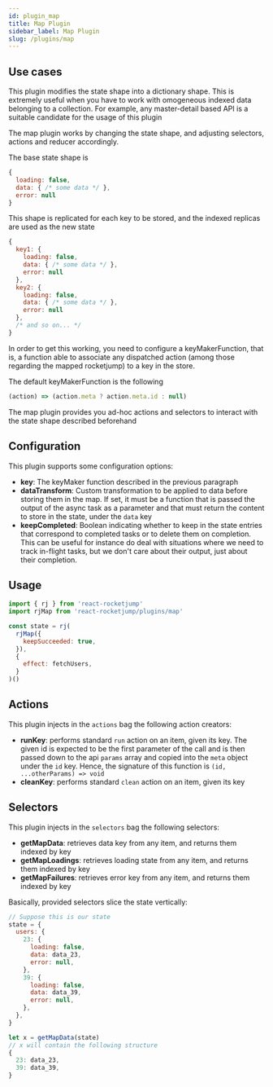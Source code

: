 ```yaml
---
id: plugin_map
title: Map Plugin
sidebar_label: Map Plugin
slug: /plugins/map
---
```


## Use cases

This plugin modifies the state shape into a dictionary shape. This is extremely useful when you have to work with omogeneous indexed data belonging to a collection. For example, any master-detail based API is a suitable candidate for the usage of this plugin

The map plugin works by changing the state shape, and adjusting selectors, actions and reducer accordingly.

The base state shape is

```js
{
  loading: false,
  data: { /* some data */ },
  error: null
}
```

This shape is replicated for each key to be stored, and the indexed replicas are used as the new state

```js
{
  key1: {
    loading: false,
    data: { /* some data */ },
    error: null
  },
  key2: {
    loading: false,
    data: { /* some data */ },
    error: null
  },
  /* and so on... */
}
```

In order to get this working, you need to configure a keyMakerFunction, that is, a function able to associate any dispatched action (among those regarding the mapped rocketjump) to a key in the store.

The default keyMakerFunction is the following

<!-- prettier-ignore -->
```js
(action) => (action.meta ? action.meta.id : null)
```

The map plugin provides you ad-hoc actions and selectors to interact with the state shape described beforehand

## Configuration

This plugin supports some configuration options:

- **key**: The keyMaker function described in the previous paragraph
- **dataTransform**: Custom transformation to be applied to data before storing them in the map. If set, it must be a function that is passed the output of the async task as a parameter and that must return the content to store in the state, under the `data` key
- **keepCompleted**: Boolean indicating whether to keep in the state entries that correspond to completed tasks or to delete them on completion. This can be useful for instance do deal with situations where we need to track in-flight tasks, but we don't care about their output, just about their completion.

## Usage

```js
import { rj } from 'react-rocketjump'
import rjMap from 'react-rocketjump/plugins/map'

const state = rj(
  rjMap({
    keepSucceeded: true,
  }),
  {
    effect: fetchUsers,
  }
)()
```

## Actions

This plugin injects in the `actions` bag the following action creators:

- **runKey**: performs standard `run` action on an item, given its key. The given id is expected to be the first parameter of the call and is then passed down to the api `params` array and copied into the `meta` object under the `id` key. Hence, the signature of this function is `(id, ...otherParams) => void`
- **cleanKey**: performs standard `clean` action on an item, given its key

## Selectors

This plugin injects in the `selectors` bag the following selectors:

- **getMapData**: retrieves data key from any item, and returns them indexed by key
- **getMapLoadings**: retrieves loading state from any item, and returns them indexed by key
- **getMapFailures**: retrieves error key from any item, and returns them indexed by key

Basically, provided selectors slice the state vertically:

```js
// Suppose this is our state
state = {
  users: {
    23: {
      loading: false,
      data: data_23,
      error: null,
    },
    39: {
      loading: false,
      data: data_39,
      error: null,
    },
  },
}

let x = getMapData(state)
// x will contain the following structure
{
  23: data_23,
  39: data_39,
}
```
